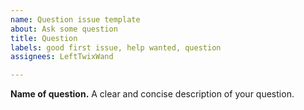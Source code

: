 ```yaml
---
name: Question issue template
about: Ask some question
title: Question
labels: good first issue, help wanted, question
assignees: LeftTwixWand

---
```


**Name of question.**
A clear and concise description of your question.
